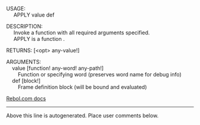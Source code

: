 USAGE:  
&nbsp;&nbsp;&nbsp;&nbsp;&nbsp;APPLY&nbsp;value&nbsp;def&nbsp;  
  
DESCRIPTION:  
&nbsp;&nbsp;&nbsp;&nbsp;&nbsp;Invoke&nbsp;a&nbsp;function&nbsp;with&nbsp;all&nbsp;required&nbsp;arguments&nbsp;specified.  
&nbsp;&nbsp;&nbsp;&nbsp;&nbsp;APPLY&nbsp;is&nbsp;a&nbsp;function&nbsp;.  
  
RETURNS:&nbsp;[&lt;opt&gt;&nbsp;any-value!]  
  
ARGUMENTS:  
&nbsp;&nbsp;&nbsp;&nbsp;value&nbsp;[function!&nbsp;any-word!&nbsp;any-path!]  
&nbsp;&nbsp;&nbsp;&nbsp;&nbsp;&nbsp;&nbsp;&nbsp;Function&nbsp;or&nbsp;specifying&nbsp;word&nbsp;(preserves&nbsp;word&nbsp;name&nbsp;for&nbsp;debug&nbsp;info)  
&nbsp;&nbsp;&nbsp;&nbsp;def&nbsp;[block!]  
&nbsp;&nbsp;&nbsp;&nbsp;&nbsp;&nbsp;&nbsp;&nbsp;Frame&nbsp;definition&nbsp;block&nbsp;(will&nbsp;be&nbsp;bound&nbsp;and&nbsp;evaluated)  

[Rebol.com docs](http://www.rebol.com/r3/docs/functions/apply.html)
___
Above this line is autogenerated. Place user comments below.